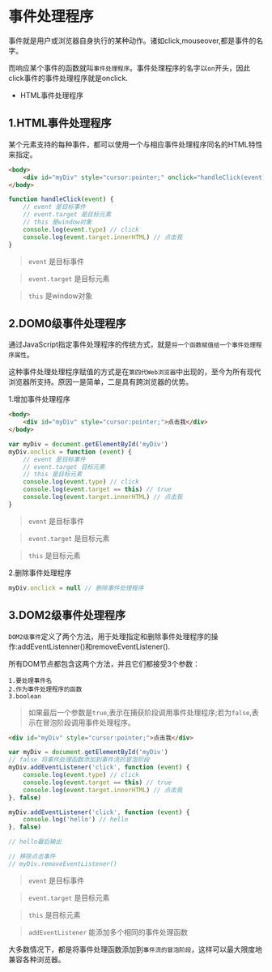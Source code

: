 # 事件处理程序

事件就是用户或浏览器自身执行的某种动作。诸如click,mouseover,都是事件的名字。

而响应某个事件的函数就叫`事件处理程序`。事件处理程序的名字以`on`开头，因此click事件的事件处理程序就是onclick.

- HTML事件处理程序

## 1.HTML事件处理程序

某个元素支持的每种事件，都可以使用一个与相应事件处理程序同名的HTML特性来指定。

```html
<body>
    <div id="myDiv" style="cursor:pointer;" onclick="handleClick(event)">点击我</div>
</body>
```

```javascript
function handleClick(event) {
    // event 是目标事件
    // event.target 是目标元素
    // this 是window对象
    console.log(event.type) // click
    console.log(event.target.innerHTML) // 点击我
}
```

> `event` 是目标事件

> `event.target` 是目标元素

> `this` 是window对象

## 2.DOM0级事件处理程序

通过JavaScript指定事件处理程序的传统方式，就是`将一个函数赋值给一个事件处理程序属性`。

这种事件处理处理程序赋值的方式是在`第四代Web浏览器`中出现的，至今为所有现代浏览器所支持。原因一是简单，二是具有跨浏览器的优势。

1.增加事件处理程序

```html
<body>
    <div id="myDiv" style="cursor:pointer;">点击我</div>
</body>
```

```javascript
var myDiv = document.getElementById('myDiv')
myDiv.onclick = function (event) {
    // event 是目标事件
    // event.target 目标元素
    // this 是目标元素
    console.log(event.type) // click
    console.log(event.target == this) // true
    console.log(event.target.innerHTML) // 点击我
}
```

> `event` 是目标事件

> `event.target` 是目标元素

> `this` 是目标元素

2.删除事件处理程序

```javascript
myDiv.onclick = null // 删除事件处理程序
```

## 3.DOM2级事件处理程序

`DOM2级事件`定义了两个方法，用于处理指定和删除事件处理程序的操作:addEventListenner()和removeEventListener().

所有DOM节点都包含这两个方法，并且它们都接受3个参数：

```
1.要处理事件名
2.作为事件处理程序的函数
3.boolean
```

> 如果最后一个参数是`true`,表示在捕获阶段调用事件处理程序;若为`false`,表示在冒泡阶段调用事件处理程序。

```html
<div id="myDiv" style="cursor:pointer;">点击我</div>
```

```javascript
var myDiv = document.getElementById('myDiv')
// false 将事件处理函数添加到事件流的冒泡阶段
myDiv.addEventListener('click', function (event) {
    console.log(event.type) // click
    console.log(event.target == this) // true
    console.log(event.target.innerHTML) // 点击我
}, false)

myDiv.addEventListener('click', function (event) {
    console.log('hello') // hello
}, false)

// hello最后输出

// 移除点击事件
// myDiv.removeEventListener()
```

> `event` 是目标事件

> `event.target` 是目标元素

> `this` 是目标元素

> `addEventListener` 能添加多个相同的事件处理函数

大多数情况下，都是将事件处理函数添加到`事件流的冒泡阶段`，这样可以最大限度地兼容各种浏览器。
